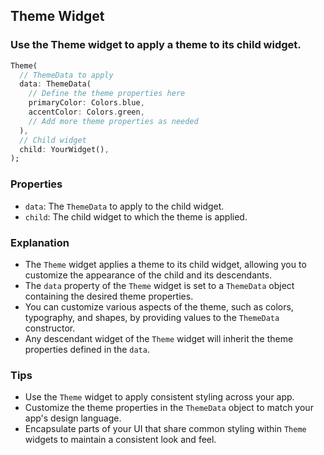 ## Theme Widget
### Use the Theme widget to apply a theme to its child widget.

```dart
Theme(
  // ThemeData to apply
  data: ThemeData(
    // Define the theme properties here
    primaryColor: Colors.blue,
    accentColor: Colors.green,
    // Add more theme properties as needed
  ),
  // Child widget
  child: YourWidget(),
);

```

### Properties
- `data`: The `ThemeData` to apply to the child widget.
- `child`: The child widget to which the theme is applied.

### Explanation
- The `Theme` widget applies a theme to its child widget, allowing you to customize the appearance of the child and its descendants.
- The `data` property of the `Theme` widget is set to a `ThemeData` object containing the desired theme properties.
- You can customize various aspects of the theme, such as colors, typography, and shapes, by providing values to the `ThemeData` constructor.
- Any descendant widget of the `Theme` widget will inherit the theme properties defined in the `data`.

### Tips
- Use the `Theme` widget to apply consistent styling across your app.
- Customize the theme properties in the `ThemeData` object to match your app's design language.
- Encapsulate parts of your UI that share common styling within `Theme` widgets to maintain a consistent look and feel.
